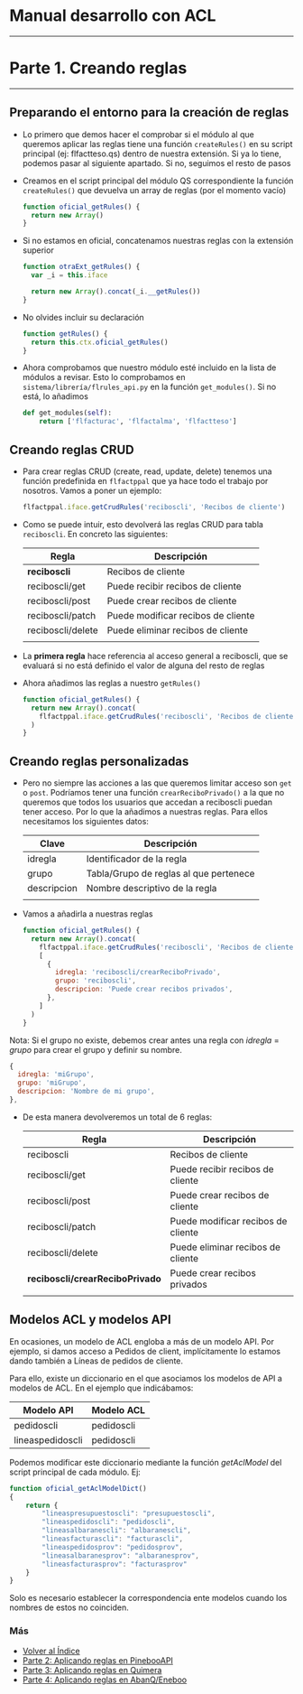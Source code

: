# Manual desarrollo con ACL

---

# Parte 1. Creando reglas

---

## Preparando el entorno para la creación de reglas

- Lo primero que demos hacer el comprobar si el módulo al que queremos aplicar las reglas tiene una función `createRules()` en su script principal (ej: flfactteso.qs) dentro de nuestra extensión. Si ya lo tiene, podemos pasar al siguiente apartado. Si no, seguimos el resto de pasos
- Creamos en el script principal del módulo QS correspondiente la función `createRules()` que devuelva un array de reglas (por el momento vacío)
  ```js
  function oficial_getRules() {
    return new Array()
  }
  ```
- Si no estamos en oficial, concatenamos nuestras reglas con la extensión superior

  ```js
  function otraExt_getRules() {
    var _i = this.iface

    return new Array().concat(_i.__getRules())
  }
  ```

- No olvides incluir su declaración
  ```js
  function getRules() {
    return this.ctx.oficial_getRules()
  }
  ```
- Ahora comprobamos que nuestro módulo esté incluido en la lista de módulos a revisar. Esto lo comprobamos en `sistema/librería/flrules_api.py` en la función `get_modules()`. Si no está, lo añadimos
  ```python
  def get_modules(self):
      return ['flfacturac', 'flfactalma', 'flfactteso']
  ```

## Creando reglas CRUD

- Para crear reglas CRUD (create, read, update, delete) tenemos una función predefinida en `flfactppal` que ya hace todo el trabajo por nosotros. Vamos a poner un ejemplo:
  ```js
  flfactppal.iface.getCrudRules('reciboscli', 'Recibos de cliente')
  ```
- Como se puede intuir, esto devolverá las reglas CRUD para tabla `reciboscli`. En concreto las siguientes:

  | Regla             | Descripción                        |
  | ----------------- | ---------------------------------- |
  | **reciboscli**    | Recibos de cliente                 |
  | reciboscli/get    | Puede recibir recibos de cliente   |
  | reciboscli/post   | Puede crear recibos de cliente     |
  | reciboscli/patch  | Puede modificar recibos de cliente |
  | reciboscli/delete | Puede eliminar recibos de cliente  |
  |                   |                                    |

- La **primera regla** hace referencia al acceso general a reciboscli, que se evaluará si no está definido el valor de alguna del resto de reglas

- Ahora añadimos las reglas a nuestro `getRules()`

  ```js
  function oficial_getRules() {
    return new Array().concat(
      flfactppal.iface.getCrudRules('reciboscli', 'Recibos de cliente')
    )
  }
  ```

## Creando reglas personalizadas

- Pero no siempre las acciones a las que queremos limitar acceso son `get` o `post`. Podríamos tener una función `crearReciboPrivado()` a la que no queremos que todos los usuarios que accedan a reciboscli puedan tener acceso. Por lo que la añadimos a nuestras reglas. Para ellos necesitamos los siguientes datos:

  | Clave       | Descripción                            |
  | ----------- | -------------------------------------- |
  | idregla     | Identificador de la regla              |
  | grupo       | Tabla/Grupo de reglas al que pertenece |
  | descripcion | Nombre descriptivo de la regla         |
  |             |                                        |

- Vamos a añadirla a nuestras reglas

  ```js
  function oficial_getRules() {
    return new Array().concat(
      flfactppal.iface.getCrudRules('reciboscli', 'Recibos de cliente'),
      [
        {
          idregla: 'reciboscli/crearReciboPrivado',
          grupo: 'reciboscli',
          descripcion: 'Puede crear recibos privados',
        },
      ]
    )
  }
  ```
Nota: Si el grupo no existe, debemos crear antes una regla con *idregla* = *grupo* para crear el grupo y definir su nombre.

```js
{
  idregla: 'miGrupo',
  grupo: 'miGrupo',
  descripcion: 'Nombre de mi grupo',
},
```

- De esta manera devolveremos un total de 6 reglas:

  | Regla                             | Descripción                        |
  | --------------------------------- | ---------------------------------- |
  | reciboscli                        | Recibos de cliente                 |
  | reciboscli/get                    | Puede recibir recibos de cliente   |
  | reciboscli/post                   | Puede crear recibos de cliente     |
  | reciboscli/patch                  | Puede modificar recibos de cliente |
  | reciboscli/delete                 | Puede eliminar recibos de cliente  |
  | **reciboscli/crearReciboPrivado** | Puede crear recibos privados       |
  |                                   |                                    |

## Modelos ACL y modelos API
En ocasiones, un modelo de ACL engloba a más de un modelo API. Por ejemplo, si damos acceso a Pedidos de client, implícitamente lo estamos dando también a Líneas de pedidos de cliente.

Para ello, existe un diccionario en el que asociamos los modelos de API a modelos de ACL. En el ejemplo que indicábamos:

| Modelo API                          | Modelo ACL                 |
  | --------------------------------- | ---------------------------------- |
  | pedidoscli                        | pedidoscli                 |
  | lineaspedidoscli                  | pedidoscli                 |

Podemos modificar este diccionario mediante la función *getAclModel* del script principal de cada módulo. Ej:
``` js
function oficial_getAclModelDict()
{
	return {
		"lineaspresupuestoscli": "presupuestoscli",
		"lineaspedidoscli": "pedidoscli",
		"lineasalbaranescli": "albaranescli",
		"lineasfacturascli": "facturascli",
		"lineaspedidosprov": "pedidosprov",
		"lineasalbaranesprov": "albaranesprov",
		"lineasfacturasprov": "facturasprov"
	}
}
```
Solo es necesario establecer la correspondencia ente modelos cuando los nombres de estos no coinciden.

### Más

- [Volver al Índice](./index.md)
- [Parte 2: Aplicando reglas en PinebooAPI](./pinebooApi.md)
- [Parte 3: Aplicando reglas en Quimera](./quimera.md)
- [Parte 4: Aplicando reglas en AbanQ/Eneboo](./abanq.md)
